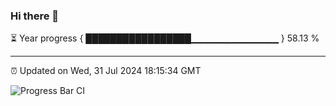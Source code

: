 ### Hi there 👋

⏳ Year progress { █████████████████▁▁▁▁▁▁▁▁▁▁▁▁▁ } 58.13 %

---

⏰ Updated on Wed, 31 Jul 2024 18:15:34 GMT

![Progress Bar CI](https://github.com/liununu/liununu/workflows/Progress%20Bar%20CI/badge.svg)
